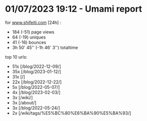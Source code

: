 # 01/07/2023 19:12 - Umami report
for www.shifeiti.com [24h] :

 - 184 (-51) page views
 - 64 (-19) uniques
 - 41 (-16) bounces
 - 3h 50' 45'' (-1h 46' 3'') totaltime


top 10 urls:
 - 51x [/blog/2022-12-09/]
 - 35x [/blog/2023-01-12/]
 - 31x [/]
 - 22x [/blog/2022-12-22/]
 - 5x [/blog/2022-05-07/]
 - 4x [/blog/2023-02-03/]
 - 3x [/wiki/]
 - 3x [/about/]
 - 3x [/blog/2022-05-24/]
 - 2x [/wiki/tags/%E5%BC%80%E6%BA%90%E5%BA%93/]


